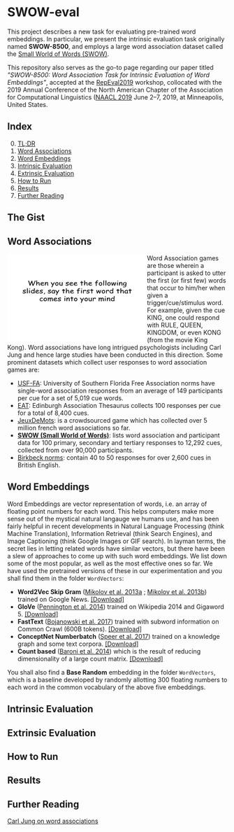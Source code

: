 # SWOW-eval
This project describes a new task for evaluating pre-trained word embeddings. In particular, we present the intrinsic evaluation task originally named **SWOW-8500**, and employs a large word association dataset called the [Small World of Words (SWOW)](https://smallworldofwords.org/en/). 

This repository also serves as the go-to page regarding our paper titled *"SWOW-8500: Word Association Task for Intrinsic Evaluation of Word Embeddings"*, accepted at the [RepEval2019](https://repeval2019.github.io/index) workshop, collocated with the 2019 Annual Conference of the North American Chapter of the Association for Computational Linguistics ([NAACL 2019](https://naacl2019.org) June 2–7, 2019, at Minneapolis, United States.

## Index
0. [TL;DR](#the-gist)
1. [Word Associations](#word-associations)
2. [Word Embeddings](#word-embeddings)
3. [Intrinsic Evaluation](#intrinsic-evaluation)
4. [Extrinsic Evaluation](#extrinsic-evaluation)
5. [How to Run](#how-to-run)
6. [Results](#results)
7. [Further Reading](#further-reading)

## The Gist

## Word Associations
<img align="left" src="https://github.com/avi-jit/SWOW-eval/blob/master/wordgame.jpg" data-canonical-src="https://github.com/avi-jit/SWOW-eval/blob/master/wordgame.jpg" width="320" height="200"/>

Word Association games are those wherein a participant is asked to utter the first (or first few) words that occur to him/her when given a trigger/cue/stimulus word. For example, given the cue KING, one could respond with RULE, QUEEN, KINGDOM, or even KONG (from the movie King Kong). Word associations have long intrigued psychologists including Carl Jung and hence large studies have been conducted in this direction. Some prominent datasets which collect user responses to word association games are:<br>

* [USF-FA](http://vlado.fmf.uni-lj.si/pub/networks/data/dic/fa/FreeAssoc.htm): University of Southern Florida Free Association norms have single-word association responses from an average of 149 participants per cue for a set of 5,019 cue words.
* [EAT](http://rali.iro.umontreal.ca/rali/?q=en/Textual%20Resources/EAT): Edinburgh Association Thesaurus collects 100 responses per cue for a total of 8,400 cues. 
* [JeuxDeMots](http://www.jeuxdemots.org/jdm-accueil.php): is a crowdsourced game which has collected over 5 million french word associations so far. 
* **[SWOW (Small World of Words)](https://smallworldofwords.org/en/project)**: lists word association and participant data for 100 primary, secondary and tertiary responses to 12,292 cues, collected from over 90,000 participants. 
* [Birkbeck norms](https://books.google.co.in/books?id=loDxzOXCRlYC&printsec=frontcover): contain 40 to 50 responses for over 2,600 cues in British English.


## Word Embeddings
Word Embeddings are vector representation of words, i.e. an array of floating point numbers for each word. This helps computers make more sense out of the mystical natural langauge we humans use, and has been fairly helpful in recent developments in Natural Language Processing (think Machine Translation), Information Retrieval (think Search Engines), and Image Captioning (think Google Images or GIF search). In layman terms, the secret lies in letting related words have similar vectors, but there have been a slew of approaches to come up with such word embeddings. We list down some of the most popular, as well as the most effective ones so far. We have used the pretrained versions of these in our experimentation and you shall find them in the folder `WordVectors`:
* **Word2Vec Skip Gram** ([Mikolov et al. 2013a](https://papers.nips.cc/paper/5021-distributed-representations-of-words-and-phrases-and-their-compositionality.pdf) ; [Mikolov et al. 2013b](https://arxiv.org/pdf/1301.3781.pdf)) trained on Google News. [[Download]](http://code.google.com/archive/p/word2vec/) 
* **GloVe** ([Pennington et al. 2014](https://www.aclweb.org/anthology/D14-1162)) trained on Wikipedia 2014 and Gigaword 5. [[Download]](http://nlp.stanford.edu/projects/glove/)
* **FastText** ([Bojanowski et al. 2017](https://aclweb.org/anthology/Q17-1010)) trained with subword information on Common Crawl (600B tokens). [[Download]](http://fasttext.cc/docs/en/english-vectors.html)
* **ConceptNet Numberbatch** ([Speer et al. 2017](https://arxiv.org/pdf/1612.03975.pdf)) trained on a knowledge graph and some text corpora. [[Download]](http://github.com/commonsense/conceptnet-numberbatch)
* **Count based** ([Baroni et al. 2014](https://www.aclweb.org/anthology/P14-1023)) which is the result of reducing dimensionality of a large count matrix. [[Download]](http://clic.cimec.unitn.it/dm/)

You shall also find a **Base Random** embedding in the folder `WordVectors`, which is a baseline developed by randomly allotting 300 floating numbers to each word in the common vocabulary of the above five embeddings.

## Intrinsic Evaluation


## Extrinsic Evaluation

## How to Run

## Results


## Further Reading
[Carl Jung on word associations](https://www.all-about-psychology.com/association-method.html)

